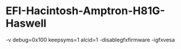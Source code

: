 # EFI-Hacintosh-Amptron-H81G-Haswell
-v debug=0x100 keepsyms=1 alcid=1 -disablegfxfirmware  -igfxvesa
